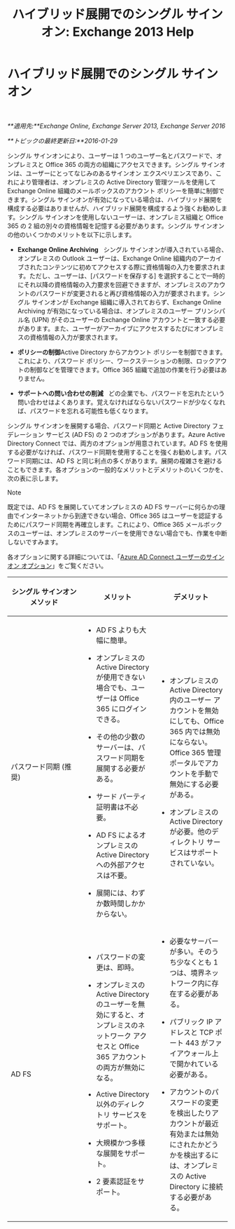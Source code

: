 ﻿---
title: 'ハイブリッド展開でのシングル サインオン: Exchange 2013 Help'
TOCTitle: ハイブリッド展開でのシングル サインオン
ms:assetid: 050606f9-718d-4a1f-b7a6-50b08c6e9e07
ms:mtpsurl: https://technet.microsoft.com/ja-jp/library/Hh563846(v=EXCHG.150)
ms:contentKeyID: 48267598
ms.date: 01/11/2018
mtps_version: v=EXCHG.150
ms.translationtype: HT
---

# ハイブリッド展開でのシングル サインオン

 

_**適用先:**Exchange Online, Exchange Server 2013, Exchange Server 2016_

_**トピックの最終更新日:**2016-01-29_

シングル サインオンにより、ユーザーは 1 つのユーザー名とパスワードで、オンプレミスと Office 365 の両方の組織にアクセスできます。シングル サインオンは、ユーザーにとってなじみのあるサインオン エクスペリエンスであり、これにより管理者は、オンプレミスの Active Directory 管理ツールを使用して Exchange Online 組織のメールボックスのアカウント ポリシーを簡単に制御できます。シングル サインオンが有効になっている場合は、ハイブリッド展開を構成する必要はありませんが、ハイブリッド展開を構成するよう強くお勧めします。シングル サインオンを使用しないユーザーは、オンプレミス組織と Office 365 の 2 組の別々の資格情報を記憶する必要があります。シングル サインオンの他のいくつかのメリットを以下に示します。

  - **Exchange Online Archiving**   シングル サインオンが導入されている場合、オンプレミスの Outlook ユーザーは、Exchange Online 組織内のアーカイブされたコンテンツに初めてアクセスする際に資格情報の入力を要求されます。ただし、ユーザーは、\[パスワードを保存する\] を選択することで一時的にそれ以降の資格情報の入力要求を回避できますが、オンプレミスのアカウントのパスワードが変更されると再び資格情報の入力が要求されます。シングル サインオンが Exchange 組織に導入されておらず、Exchange Online Archiving が有効になっている場合は、オンプレミスのユーザー プリンシパル名 (UPN) がそのユーザーの Exchange Online アカウントと一致する必要があります。また、ユーザーがアーカイブにアクセスするたびにオンプレミスの資格情報の入力が要求されます。

  - **ポリシーの制御**Active Directory からアカウント ポリシーを制御できます。これにより、パスワード ポリシー、ワークステーションの制限、ロックアウトの制御などを管理できます。Office 365 組織で追加の作業を行う必要はありません。

  - **サポートへの問い合わせの削減**   どの企業でも、パスワードを忘れたという問い合わせはよくあります。覚えなければならないパスワードが少なくなれば、パスワードを忘れる可能性も低くなります。

シングル サインオンを展開する場合、パスワード同期と Active Directory フェデレーション サービス (AD FS) の 2 つのオプションがあります。Azure Active Directory Connect では、両方のオプションが用意されています。AD FS を使用する必要がなければ、パスワード同期を使用することを強くお勧めします。パスワード同期には、AD FS と同じ利点の多くがあります。展開の複雑さを避けることもできます。各オプションの一般的なメリットとデメリットのいくつかを、次の表に示します。


> [!NOTE]
> 既定では、AD FS を展開していてオンプレミスの AD FS サーバーに何らかの理由でインターネットから到達できない場合、Office 365 はユーザーを認証するためにパスワード同期を再確立します。これにより、Office 365 メールボックスのユーザーは、オンプレミスのサーバーを使用できない場合でも、作業を中断しないですみます。



各オプションに関する詳細については、「[Azure AD Connect ユーザーのサインオン オプション](http://go.microsoft.com/fwlink/p/?linkid=723514)」をご覧ください。


<table>
<colgroup>
<col style="width: 33%" />
<col style="width: 33%" />
<col style="width: 33%" />
</colgroup>
<thead>
<tr class="header">
<th><p>シングル サインオン メソッド</p></th>
<th><p>メリット</p></th>
<th><p>デメリット</p></th>
</tr>
</thead>
<tbody>
<tr class="odd">
<td><p>パスワード同期 (推奨)</p></td>
<td><ul>
<li><p>AD FS よりも大幅に簡単。</p></li>
<li><p>オンプレミスの Active Directory が使用できない場合でも、ユーザーは Office 365 にログインできる。</p></li>
<li><p>その他の少数のサーバーは、パスワード同期を展開する必要がある。</p></li>
<li><p>サード パーティ証明書は不必要。</p></li>
<li><p>AD FS によるオンプレミスの Active Directory への外部アクセスは不要。</p></li>
<li><p>展開には、わずか数時間しかかからない。</p></li>
</ul></td>
<td><ul>
<li><p>オンプレミスの Active Directory 内のユーザー アカウントを無効にしても、Office 365 内では無効にならない。Office 365 管理ポータルでアカウントを手動で無効にする必要がある。</p></li>
<li><p>オンプレミスの Active Directory が必要。他のディレクトリ サービスはサポートされていない。</p></li>
</ul></td>
</tr>
<tr class="even">
<td><p>AD FS</p></td>
<td><ul>
<li><p>パスワードの変更は、即時。</p></li>
<li><p>オンプレミスの Active Directory のユーザーを無効にすると、オンプレミスのネットワーク アクセスと Office 365 アカウントの両方が無効になる。</p></li>
<li><p>Active Directory 以外のディレクトリ サービスをサポート。</p></li>
<li><p>大規模かつ多様な展開をサポート。</p></li>
<li><p>2 要素認証をサポート。</p></li>
</ul></td>
<td><ul>
<li><p>必要なサーバーが多い。そのうち少なくとも 1 つは、境界ネットワーク内に存在する必要がある。</p></li>
<li><p>パブリック IP アドレスと TCP ポート 443 がファイアウォール上で開かれている必要がある。</p></li>
<li><p>アカウントのパスワードの変更を検出したりアカウントが最近有効または無効にされたかどうかを検出するには、オンプレミスの Active Directory に接続する必要がある。</p></li>
</ul></td>
</tr>
</tbody>
</table>


